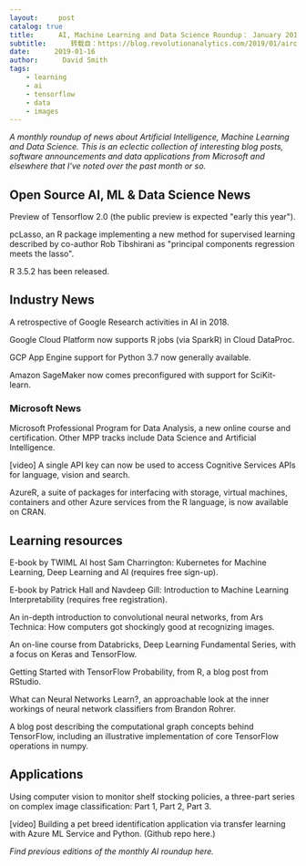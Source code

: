 ```yaml
---
layout:     post
catalog: true
title:      AI, Machine Learning and Data Science Roundup： January 2019
subtitle:      转载自：https://blog.revolutionanalytics.com/2019/01/airoundup-january-2019.html
date:      2019-01-16
author:      David Smith
tags:
    - learning
    - ai
    - tensorflow
    - data
    - images
---
```


*A monthly roundup of news about Artificial Intelligence, Machine Learning and Data Science. This is an eclectic collection of interesting blog posts, software announcements and data applications from Microsoft and elsewhere that I've noted over the past month or so.*

## Open Source AI, ML & Data Science News

Preview of Tensorflow 2.0 (the public preview is expected "early this year").

pcLasso, an R package implementing a new method for supervised learning described by co-author Rob Tibshirani as "principal components regression meets the lasso".

R 3.5.2 has been released.

## Industry News

A retrospective of Google Research activities in AI in 2018.

Google Cloud Platform now supports R jobs (via SparkR) in Cloud DataProc.

GCP App Engine support for Python 3.7 now generally available.

Amazon SageMaker now comes preconfigured with support for SciKit-learn.

### Microsoft News

Microsoft Professional Program for Data Analysis, a new online course and certification. Other MPP tracks include Data Science and Artificial Intelligence.

[video] A single API key can now be used to access Cognitive Services APIs for language, vision and search.

AzureR, a suite of packages for interfacing with storage, virtual machines, containers and other Azure services from the R language, is now available on CRAN.

## Learning resources

E-book by TWIML AI host Sam Charrington: Kubernetes for Machine Learning, Deep Learning and AI (requires free sign-up).

E-book by Patrick Hall and Navdeep Gill: Introduction to Machine Learning Interpretability (requires free registration).

An in-depth introduction to convolutional neural networks, from Ars Technica: How computers got shockingly good at recognizing images.

An on-line course from Databricks, Deep Learning Fundamental Series, with a focus on Keras and TensorFlow.

Getting Started with TensorFlow Probability, from R, a blog post from RStudio.

What can Neural Networks Learn?, an approachable look at the inner workings of neural network classifiers from Brandon Rohrer.

A blog post describing the computational graph concepts behind TensorFlow, including an illustrative implementation of core TensorFlow operations in numpy.

## Applications

Using computer vision to monitor shelf stocking policies, a three-part series on complex image classification: Part 1, Part 2, Part 3.

[video] Building a pet breed identification application via transfer learning with Azure ML Service and Python. (Github repo here.)

*Find previous editions of the monthly AI roundup here.*
